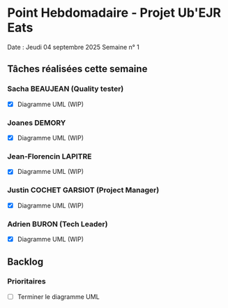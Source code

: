 # Point Hebdomadaire - Projet Ub'EJR Eats

Date : Jeudi 04 septembre 2025
Semaine n° 1

## Tâches réalisées cette semaine

### Sacha BEAUJEAN (Quality tester)
- [x] Diagramme UML (WIP)

### Joanes DEMORY
- [x] Diagramme UML (WIP)

### Jean-Florencin LAPITRE 
- [x] Diagramme UML (WIP)

### Justin COCHET GARSIOT (Project Manager)
- [x] Diagramme UML (WIP)

### Adrien BURON (Tech Leader)
- [x] Diagramme UML (WIP)

## Backlog

### Prioritaires
- [ ] Terminer le diagramme UML